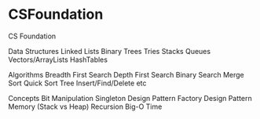 # CSFoundation

CS Foundation

Data Structures
 Linked Lists
 Binary Trees
 Tries
 Stacks
 Queues
 Vectors/ArrayLists
 HashTables

Algorithms
 Breadth First Search
 Depth First Search
 Binary Search
 Merge Sort
 Quick Sort
 Tree Insert/Find/Delete etc

Concepts
 Bit Manipulation
 Singleton Design Pattern
 Factory Design Pattern
 Memory (Stack vs Heap)
 Recursion
 Big-O Time


